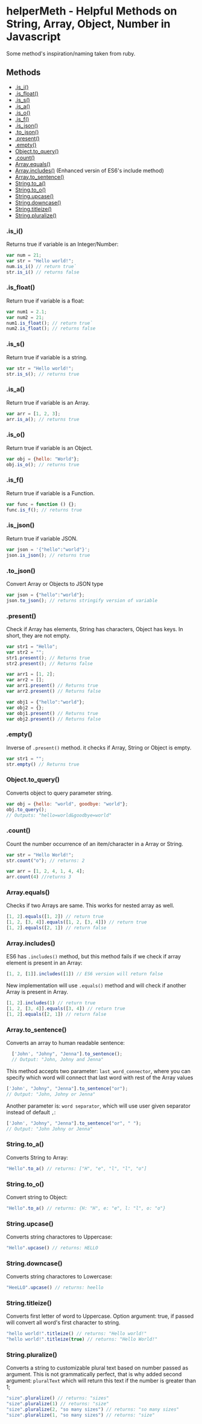 
# helperMeth - Helpful Methods on String, Array, Object, Number in Javascript

Some method's inspiration/naming taken from ruby.

## Methods
* [.is_i()](#.is_i)
* [.is_float()](#.is_float)
* [.is_s()](#.is_s)
* [.is_a()](#.is_a)
* [.is_o()](#.is_o)
* [.is_f()](#.is_f)
* [.is_json()](#.is_json)
* [.to_json()](#.to_json)
* [.present()](#.present)
* [.empty()](#.empty)
* [Object.to_query()](#Object.to_query)
* [.count()](#.count)
* [Array.equals()](#Array.equals)
* [Array.includes()](#Array.includes) (Enhanced versin of ES6's include method)
* [Array.to_sentence()](#Array.to_sentence)
* [String.to_a()](#String.to_a)
* [String.to_o()](#String.to_o)
* [String.upcase()](#String.upcase)
* [String.downcase()](#String.downcase)
* [String.titleize()](#String.titleize)
* [String.pluralize()](#String.pluralize)

### .is_i()
Returns true if variable is an Integer/Number:
```js
var num = 21;
var str = "Hello world!";
num.is_i() // return true`
str.is_i() // returns false
```

### .is_float()
Return true if variable is a float:

```js
var num1 = 2.1;
var num2 = 21;
num1.is_float(); // return true`
num2.is_float(); // returns false
```

### .is_s()
Return true if variable is a string.
```js
var str = "Hello world!";
str.is_s(); // returns true
```

### .is_a()
Return true if variable is an Array.
```js
var arr = [1, 2, 3];
arr.is_a(); // returns true
```

### .is_o()
Return true if variable is an Object.
```js
var obj = {hello: "World"};
obj.is_o(); // returns true
```

### .is_f()
Return true if variable is a Function.
```js
var func = function () {};
func.is_f(); // returns true
```

### .is_json()
Return true if variable JSON.
```js
var json = '{"hello":"world"}';
json.is_json(); // returns true
```

### .to_json()
Convert Array or Objects to JSON type
```js
var json = {"hello":"world"};
json.to_json(); // returns stringify version of variable
```

### .present()
Check if Array has elements, String has characters, Object has keys. In short, they are not empty.
```js
var str1 = "Hello";
var str2 = "";
str1.present(); // Returns true
str2.present(); // Returns false

var arr1 = [1, 2];
var arr2 = [];
var arr1.present() // Returns true
var arr2.present() // Returns false

var obj1 = {"hello":"world"};
var obj2 = {};
var obj1.present() // Returns true
var obj2.present() // Returns false
```

### .empty()
Inverse of `.present()` method. it checks if Array, String or Object is empty.
```js
var str1 = "";
str.empty() // Returns true
```

### Object.to_query()
Converts object to query parameter string.
```js
var obj = {hello: "world", goodbye: "world"};
obj.to_query();
// Outputs: "hello=world&goodbye=world"
```

### .count()
Count the number occurrence of an item/character in a Array or String.
```js
var str = "Hello World!";
str.count("o"); // returns: 2

var arr = [1, 2, 4, 1, 4, 4];
arr.count(4) //returns 3
```

### Array.equals()
Checks if two Arrays are same. This works for nested array as well.
```js
[1, 2].equals([1, 2]) // return true
[1, 2, [3, 4]].equals([1, 2, [3, 4]]) // return true
[1, 2].equals([2, 1]) // return false
```

### Array.includes()
ES6 has `.includes()` method, but this method fails if we check if array element is present in an Array:
```js
[1, 2, [1]].includes([1]) // ES6 version will return false
```
New implementation will use `.equals()` method and will check if another Array is present in Array.
```js
[1, 2].includes(1) // return true
[1, 2, [3, 4]].equals([3, 4]) // return true
[1, 2].equals([2, 1]) // return false
```
### Array.to_sentence()
Converts an array to human readable sentence:
```js
  ['John', "Johny", "Jenna"].to_sentence();
  // Output: "John, Johny and Jenna"
```
This method accepts two parameter: `last_word_connector`, where you can specify which word will connect that last word with rest of the Array values
```js
['John', "Johny", "Jenna"].to_sentence("or");
// Output: "John, Johny or Jenna"
```
Another parameter is: `word separator`, which will use user given separator instead of default `,`:
```js
['John', "Johny", "Jenna"].to_sentence("or", " ");
// Output: "John Johny or Jenna"
```

### String.to_a()
Converts String to Array:
```js
"Hello".to_a() // returns: ["H", "e", "l", "l", "o"]
```

### String.to_o()
Convert string to Object:
```js
"Hello".to_a() // returns: {H: "H", e: "e", l: "l", o: "o"}
```

### String.upcase()
Converts string charactores to Uppercase:
```js
"Hello".upcase() // returns: HELLO
```

### String.downcase()
Converts string charactores to Lowercase:
```js
"HeeLLO".upcase() // returns: heello
```

### String.titleize()
Converts first letter of word to Uppercase.
Option argument: true, if passed will convert all word's first character to string.
```js
"hello world!".titleize() // returns: "Hello world!"
"hello world!".titleize(true) // returns: "Hello World!"
```

### String.pluralize()
Converts a string to customizable plural text based on number passed as argument. This is not grammatically perfect, that is why added second argument: `pluralText`  which will return this text if the number is greater than 1;
```js
"size".pluralize() // returns: "sizes"
"size".pluralize(1) // returns: "size"
"size".pluralize(2, "so many sizes") // returns: "so many sizes"
"size".pluralize(1, "so many sizes") // returns: "size"
```

